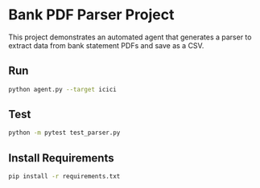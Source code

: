 # Bank PDF Parser Project

This project demonstrates an automated agent that generates a parser to extract data from bank statement PDFs and save as a CSV.

## Run
```bash
python agent.py --target icici
```

## Test
```bash
python -m pytest test_parser.py
```

## Install Requirements
```bash
pip install -r requirements.txt
```